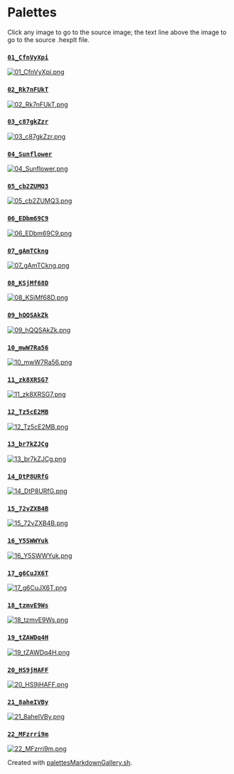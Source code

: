 # Palettes

Click any image to go to the source image; the text line above the image to go to the source .hexplt file.

### [`01_CfnVyXpi`](01_CfnVyXpi.hexplt)

[ ![01_CfnVyXpi.png](01_CfnVyXpi.png) ](01_CfnVyXpi.png)

### [`02_Rk7nFUkT`](02_Rk7nFUkT.hexplt)

[ ![02_Rk7nFUkT.png](02_Rk7nFUkT.png) ](02_Rk7nFUkT.png)

### [`03_c87gkZzr`](03_c87gkZzr.hexplt)

[ ![03_c87gkZzr.png](03_c87gkZzr.png) ](03_c87gkZzr.png)

### [`04_Sunflower`](04_Sunflower.hexplt)

[ ![04_Sunflower.png](04_Sunflower.png) ](04_Sunflower.png)

### [`05_cb2ZUMQ3`](05_cb2ZUMQ3.hexplt)

[ ![05_cb2ZUMQ3.png](05_cb2ZUMQ3.png) ](05_cb2ZUMQ3.png)

### [`06_EDbm69C9`](06_EDbm69C9.hexplt)

[ ![06_EDbm69C9.png](06_EDbm69C9.png) ](06_EDbm69C9.png)

### [`07_gAmTCkng`](07_gAmTCkng.hexplt)

[ ![07_gAmTCkng.png](07_gAmTCkng.png) ](07_gAmTCkng.png)

### [`08_KSjMf68D`](08_KSjMf68D.hexplt)

[ ![08_KSjMf68D.png](08_KSjMf68D.png) ](08_KSjMf68D.png)

### [`09_hQQSAkZk`](09_hQQSAkZk.hexplt)

[ ![09_hQQSAkZk.png](09_hQQSAkZk.png) ](09_hQQSAkZk.png)

### [`10_mwW7Ra56`](10_mwW7Ra56.hexplt)

[ ![10_mwW7Ra56.png](10_mwW7Ra56.png) ](10_mwW7Ra56.png)

### [`11_zk8XRSG7`](11_zk8XRSG7.hexplt)

[ ![11_zk8XRSG7.png](11_zk8XRSG7.png) ](11_zk8XRSG7.png)

### [`12_Tz5cE2MB`](12_Tz5cE2MB.hexplt)

[ ![12_Tz5cE2MB.png](12_Tz5cE2MB.png) ](12_Tz5cE2MB.png)

### [`13_br7kZJCg`](13_br7kZJCg.hexplt)

[ ![13_br7kZJCg.png](13_br7kZJCg.png) ](13_br7kZJCg.png)

### [`14_DtP8URfG`](14_DtP8URfG.hexplt)

[ ![14_DtP8URfG.png](14_DtP8URfG.png) ](14_DtP8URfG.png)

### [`15_72vZXB4B`](15_72vZXB4B.hexplt)

[ ![15_72vZXB4B.png](15_72vZXB4B.png) ](15_72vZXB4B.png)

### [`16_Y5SWWYuk`](16_Y5SWWYuk.hexplt)

[ ![16_Y5SWWYuk.png](16_Y5SWWYuk.png) ](16_Y5SWWYuk.png)

### [`17_g6CuJX6T`](17_g6CuJX6T.hexplt)

[ ![17_g6CuJX6T.png](17_g6CuJX6T.png) ](17_g6CuJX6T.png)

### [`18_tzmvE9Ws`](18_tzmvE9Ws.hexplt)

[ ![18_tzmvE9Ws.png](18_tzmvE9Ws.png) ](18_tzmvE9Ws.png)

### [`19_tZAWDq4H`](19_tZAWDq4H.hexplt)

[ ![19_tZAWDq4H.png](19_tZAWDq4H.png) ](19_tZAWDq4H.png)

### [`20_HS9jHAFF`](20_HS9jHAFF.hexplt)

[ ![20_HS9jHAFF.png](20_HS9jHAFF.png) ](20_HS9jHAFF.png)

### [`21_8aheIVBy`](21_8aheIVBy.hexplt)

[ ![21_8aheIVBy.png](21_8aheIVBy.png) ](21_8aheIVBy.png)

### [`22_MFzrri9m`](22_MFzrri9m.hexplt)

[ ![22_MFzrri9m.png](22_MFzrri9m.png) ](22_MFzrri9m.png)

Created with [palettesMarkdownGallery.sh](https://github.com/earthbound19/_ebDev/blob/master/scripts/imgAndVideo/palettesMarkdownGallery.sh).